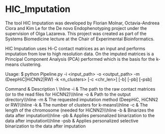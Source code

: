 # HIC_Imputation


The tool HIC Imputation was developed by Florian Molnar, Octavia-Andreea Ciora and Kim Le for the De novo Endophenotyping project under the supervision of Olga Lazareva. This project was created as part of the Systems Biomedicine lecture at the Chair of Experimental Bioinformatics.

HIC Imputation uses Hi-C contact matrices as an input and performs imputation from low to high resolution data. On the imputed matrices is a Principal Component Analysis (PCA) performed which is the basis for the k-means clustering. 


Usage:
$ python Pipeline.py -i <input_path> -o <output_path>
  -m (DeepHiC|HiCNN2|RW) -k <n_clusters> [-c <chr_len>]
  [-b] [-pb] [-psb]
  
 Command & Description \\
    \hline
    -i & The path to the raw contact matrices (or to the read files for HiCNN2)\\\hline
    -o & Path to the output directory\\\hline
    -m & The requested imputation method (DeepHiC, HiCNN2 or RW)\\\hline
    -k & The number of clusters for k-means\\\hline
    -c & The length of the chromosome (needed for HiCNN2)\\\hline
    -b & Binarizes the data after imputation\\\hline
    -pb & Applies personalized binarization to the data after imputation\\\hline
    -psb & Applies personalized selective binarization to the data after imputation 
